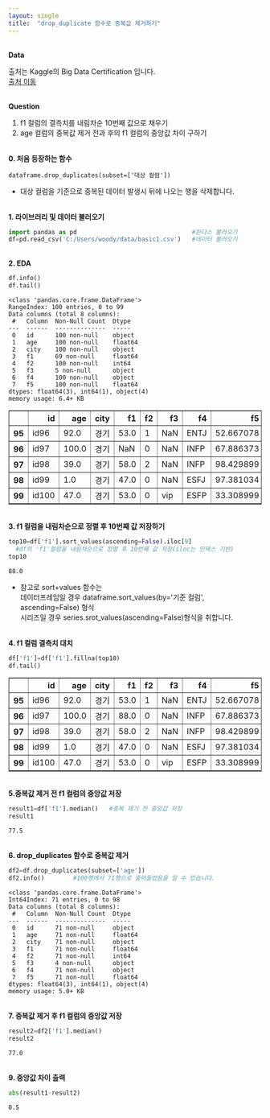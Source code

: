 ```yaml
---
layout: single
title:  "drop_duplicate 함수로 중복값 제거하기"
---
```


<br/>**Data**<br/>

출처는 Kaggle의 Big Data Certification 입니다.<br/>
[출처 이동](https://www.kaggle.com/code/agileteam/py-t1-8-expected-questions/notebook)

<br/>**Question**<br/>

1. f1 컬럼의 결측치를 내림차순 10번째 값으로 채우기
2. age 컬럼의 중복값 제거 전과 후의 f1 컬럼의 중앙값 차이 구하기

<br/>**0. 처음 등장하는 함수**<br/>

    dataframe.drop_duplicates(subset=['대상 컬럼'])
    
+ 대상 컬럼을 기준으로 중복된 데이터 발생시 뒤에 나오는 행을 삭제합니다.


<br/>**1. 라이브러리 및 데이터 불러오기**<br/>

```python
import pandas as pd                                #판다스 불러오기
df=pd.read_csv('C:/Users/woody/data/basic1.csv')   #데이터 불러오기
```

<br/>**2. EDA**<br/>

```python
df.info()
df.tail()
```

    <class 'pandas.core.frame.DataFrame'>
    RangeIndex: 100 entries, 0 to 99
    Data columns (total 8 columns):
     #   Column  Non-Null Count  Dtype  
    ---  ------  --------------  -----  
     0   id      100 non-null    object 
     1   age     100 non-null    float64
     2   city    100 non-null    object 
     3   f1      69 non-null     float64
     4   f2      100 non-null    int64  
     5   f3      5 non-null      object 
     6   f4      100 non-null    object 
     7   f5      100 non-null    float64
    dtypes: float64(3), int64(1), object(4)
    memory usage: 6.4+ KB
    


</style>
<table border="1" class="dataframe">
  <thead>
    <tr style="text-align: right;">
      <th></th>
      <th>id</th>
      <th>age</th>
      <th>city</th>
      <th>f1</th>
      <th>f2</th>
      <th>f3</th>
      <th>f4</th>
      <th>f5</th>
    </tr>
  </thead>
  <tbody>
    <tr>
      <th>95</th>
      <td>id96</td>
      <td>92.0</td>
      <td>경기</td>
      <td>53.0</td>
      <td>1</td>
      <td>NaN</td>
      <td>ENTJ</td>
      <td>52.667078</td>
    </tr>
    <tr>
      <th>96</th>
      <td>id97</td>
      <td>100.0</td>
      <td>경기</td>
      <td>NaN</td>
      <td>0</td>
      <td>NaN</td>
      <td>INFP</td>
      <td>67.886373</td>
    </tr>
    <tr>
      <th>97</th>
      <td>id98</td>
      <td>39.0</td>
      <td>경기</td>
      <td>58.0</td>
      <td>2</td>
      <td>NaN</td>
      <td>INFP</td>
      <td>98.429899</td>
    </tr>
    <tr>
      <th>98</th>
      <td>id99</td>
      <td>1.0</td>
      <td>경기</td>
      <td>47.0</td>
      <td>0</td>
      <td>NaN</td>
      <td>ESFJ</td>
      <td>97.381034</td>
    </tr>
    <tr>
      <th>99</th>
      <td>id100</td>
      <td>47.0</td>
      <td>경기</td>
      <td>53.0</td>
      <td>0</td>
      <td>vip</td>
      <td>ESFP</td>
      <td>33.308999</td>
    </tr>
  </tbody>
</table>
</div>


<br/>**3. f1 컬럼을 내림차순으로 정렬 후 10번째 값 저장하기**<br/>

```python
top10=df['f1'].sort_values(ascending=False).iloc[9]
  #df의 'f1'컬럼을 내림차순으로 정렬 후 10번째 값 저장(iloc는 인덱스 기반)
top10
```

    88.0

+ 참고로 sort+values 함수는<br/>데이터프레임일 경우 dataframe.sort_values(by='기준 컬럼', ascending=False) 형식<br/>시리즈일 경우 series.srot_values(ascending=False)형식을 취합니다.

<br/>**4. f1 컬럼 결측치 대치**<br/>


```python
df['f1']=df['f1'].fillna(top10) 
df.tail()
```




</style>
<table border="1" class="dataframe">
  <thead>
    <tr style="text-align: right;">
      <th></th>
      <th>id</th>
      <th>age</th>
      <th>city</th>
      <th>f1</th>
      <th>f2</th>
      <th>f3</th>
      <th>f4</th>
      <th>f5</th>
    </tr>
  </thead>
  <tbody>
    <tr>
      <th>95</th>
      <td>id96</td>
      <td>92.0</td>
      <td>경기</td>
      <td>53.0</td>
      <td>1</td>
      <td>NaN</td>
      <td>ENTJ</td>
      <td>52.667078</td>
    </tr>
    <tr>
      <th>96</th>
      <td>id97</td>
      <td>100.0</td>
      <td>경기</td>
      <td>88.0</td>
      <td>0</td>
      <td>NaN</td>
      <td>INFP</td>
      <td>67.886373</td>
    </tr>
    <tr>
      <th>97</th>
      <td>id98</td>
      <td>39.0</td>
      <td>경기</td>
      <td>58.0</td>
      <td>2</td>
      <td>NaN</td>
      <td>INFP</td>
      <td>98.429899</td>
    </tr>
    <tr>
      <th>98</th>
      <td>id99</td>
      <td>1.0</td>
      <td>경기</td>
      <td>47.0</td>
      <td>0</td>
      <td>NaN</td>
      <td>ESFJ</td>
      <td>97.381034</td>
    </tr>
    <tr>
      <th>99</th>
      <td>id100</td>
      <td>47.0</td>
      <td>경기</td>
      <td>53.0</td>
      <td>0</td>
      <td>vip</td>
      <td>ESFP</td>
      <td>33.308999</td>
    </tr>
  </tbody>
</table>
</div>

<br/>**5.중복값 제거 전 f1 컬럼의 중앙값 저장**<br/>


```python
result1=df['f1'].median()   #중복 제거 전 중앙값 저장
result1
```




    77.5

<br/>**6. drop_duplicates 함수로 중복값 제거**<br/>


```python
df2=df.drop_duplicates(subset=['age'])
df2.info()        #100행에서 71행으로 줄어들었음을 알 수 있습니다.
```

    <class 'pandas.core.frame.DataFrame'>
    Int64Index: 71 entries, 0 to 98
    Data columns (total 8 columns):
     #   Column  Non-Null Count  Dtype  
    ---  ------  --------------  -----  
     0   id      71 non-null     object 
     1   age     71 non-null     float64
     2   city    71 non-null     object 
     3   f1      71 non-null     float64
     4   f2      71 non-null     int64  
     5   f3      4 non-null      object 
     6   f4      71 non-null     object 
     7   f5      71 non-null     float64
    dtypes: float64(3), int64(1), object(4)
    memory usage: 5.0+ KB
    
<br/>**7. 중복값 제거 후 f1 컬럼의 중앙값 저장**<br/>

```python
result2=df2['f1'].median()  
result2
```




    77.0


<br/>**9. 중앙값 차이 출력**<br/>

```python
abs(result1-result2)   
```




    0.5


